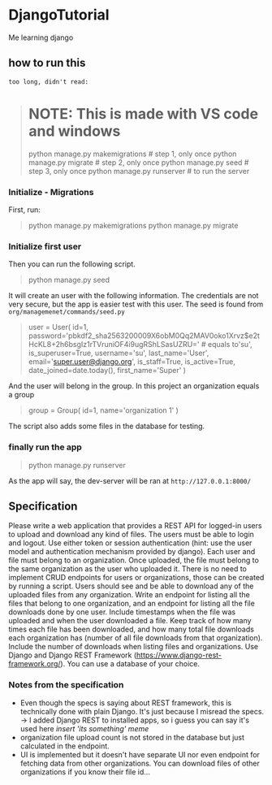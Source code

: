 # DjangoTutorial
Me learning django

## how to run this
`too long, didn't read:`
># NOTE: This is made with VS code and windows
>python manage.py makemigrations  # step 1, only once
>python manage.py migrate         # step 2, only once
>python manage.py seed            # step 3, only once
>python manage.py runserver       # to run the server

### Initialize - Migrations
First, run:
>python manage.py makemigrations
>python manage.py migrate

### Initialize first user
Then you can run the following script.
>python manage.py seed

It will create an user with the following information.
The credentials are not very secure, but the app is easier test with this user.
The seed is found from `org/managemenet/commands/seed.py`
> user = User(
>   id=1,
>   password='pbkdf2_sha256$320000$9X6obM0Qq2MAV0oko1Xrvz$e2tHcKL8+2h6bsgIz1rTVruniOF4i9ugRShLSasUZRU=' # equals to'su',
>   is_superuser=True,
>   username='su',
>   last_name='User',
>   email='super.user@django.org',
>   is_staff=True,
>   is_active=True,
>   date_joined=date.today(),
>   first_name='Super'
> )

And the user will belong in the group. In this project an organization equals a group
>group = Group(
> id=1,
> name='organization 1'
>)

The script also adds some files in the database for testing.

### finally run the app
>python manage.py runserver

As the app will say, the dev-server will be ran at
`http://127.0.0.1:8000/`


## Specification
Please write a web application that provides a REST API for logged-in users to upload and download any kind of files.
The users must be able to login and logout. Use either token or session authentication (hint: use the user model and authentication mechanism provided by django). 
Each user and file must belong to an organization. Once uploaded, the file must belong to the same organization as the user who uploaded it.
There is no need to implement CRUD endpoints for users or organizations, those can be created by running a script.
Users should see and be able to download any of the uploaded files from any organization. Write an endpoint for listing all the files that belong to one organization, and an endpoint for listing all the file downloads done by one user. Include timestamps when the file was uploaded and when the user downloaded a file.
Keep track of how many times each file has been downloaded, and how many total file downloads each organization has (number of all file downloads from that organization). Include the number of downloads when listing files and organizations.
Use Django and Django REST Framework (https://www.django-rest-framework.org/). You can use a database of your choice.

### Notes from the specification
 - Even though the specs is saying about REST framework, this is technically done with plain Django. It's just because I misread the specs. 
    -> I added Django REST to installed apps, so i guess you can say it's used here *insert 'its something' meme*
 - organization file upload count is not stored in the database but just calculated in the endpoint.
 - UI is implemented but it doesn't have separate UI nor even endpoint for fetching data from other organizations. You can download files of other organizations if you know their file id...
